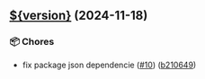 

## [${version}](https://github.com/clement-berard/node-red-dxp/compare/v1.3.0...v1.3.1) (2024-11-18)

### 📦 Chores

* fix package json dependencie ([#10](https://github.com/clement-berard/node-red-dxp/issues/10)) ([b210649](https://github.com/clement-berard/node-red-dxp/commit/b2106494cda4289e0959a55e8c0c0bd3bfede187))
